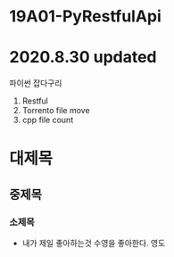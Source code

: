 # 19A01-PyRestfulApi 
# 2020.8.30 updated
파이썬 잡다구리
1) Restful
2) Torrento file move
3) cpp file count

# 대제목

## 중제목

### 소제목
* 내가 제일 좋아하는것
수영을 좋아한다. 영도

